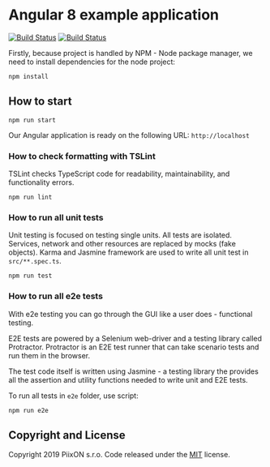 # Angular 8 example application

[![Build Status](https://travis-ci.org/peter-patocka/angular-web.svg?branch=master)](https://travis-ci.org/peter-patocka/angular-web) 
[![Build Status](https://camo.githubusercontent.com/be46aee4f8d55e322c3e7db60ea23a4deb5427c9/68747470733a2f2f6865726f6b752d62616467652e6865726f6b756170702e636f6d2f3f6170703d6865726f6b752d6261646765)](https://piixon-angular-web.herokuapp.com/) 


Firstly, because project is handled by NPM - Node package manager, we need to install dependencies for the node project:
```
npm install
```

## How to start

```
npm run start
```

Our Angular application is ready on the following URL: `http://localhost`

### How to check formatting with TSLint

TSLint checks TypeScript code for readability, maintainability, and functionality errors.

```
npm run lint
```

### How to run all unit tests

Unit testing is focused on testing single units. All tests are isolated.
Services, network and other resources are replaced by mocks (fake objects).
Karma and Jasmine framework are used to write all unit test in `src/**.spec.ts`.

```
npm run test
```

### How to run all e2e tests

With e2e testing you can go through the GUI like a user does - functional testing.

E2E tests are powered by a Selenium web-driver and a testing library called Protractor. Protractor is an E2E test runner that can take scenario tests and run them in the browser. 

The test code itself is written using Jasmine - a testing library the provides all the assertion and utility functions needed to write unit and E2E tests.

To run all tests in `e2e` folder, use script:

```
npm run e2e
```

## Copyright and License

Copyright 2019 PiixON s.r.o. Code released under the [MIT](https://github.com/peter-patocka/angular-web/blob/master/LICENSE) license.
